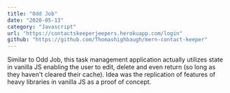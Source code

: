 ```yaml
---
title: "Odd Job"
date: "2020-05-13"
category: "Javascript"
url: "https://contactskeeperjeepers.herokuapp.com/login"
github: "https://github.com/Thomashighbaugh/mern-contact-keeper"
---
```


Similar to Odd Job, this task management application actually utilizes state in vanilla JS enabling the user to edit, delete and even return (so long as they haven't cleared their cache). Idea was the replication of features of heavy libraries in vanilla JS as a proof of concept.

